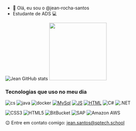 - 👋 Olá, eu sou o @jean-rocha-santos
- Estudante de ADS 💻

![Jean GitHub stats](https://github-readme-stats.vercel.app/api?username=jean-rocha-santos&show_icons=true&theme=vision-friendly-dark)
<img height="180em" src="https://github-readme-stats.vercel.app/api/top-langs/?username=jean-rocha-santos&layout=compact&langs_count=16&theme=vision-friendly-dark"/>


### Tecnologias que uso no meu dia

![cs](https://img.shields.io/badge/C%23-107BCC?style=for-the-badge&logo=CSharp&logoColor=white)
![java](https://img.shields.io/badge/Java-ED8B00?style=for-the-badge&logo=openjdk&logoColor=white)
![docker](https://img.shields.io/badge/Docker-2496ED?&style=for-the-badge&logo=Docker&logoColor=white)
[![MySql](https://img.shields.io/badge/MySQL-00000F?style=for-the-badge&logo=mysql&logoColor=white)]()
[![JS](https://img.shields.io/badge/JavaScript-F7DF1E?style=for-the-badge&logo=javascript&logoColor=black)]()
[![HTML](https://img.shields.io/badge/HTML5-E34F26?style=for-the-badge&logo=html5&logoColor=white)]()
![C#](https://img.shields.io/badge/c%23-%23239120.svg?style=for-the-badge&logo=c-sharp&logoColor=white) ![.NET](https://img.shields.io/badge/.NET-5C2D91?style=for-the-badge&logo=.net&logoColor=white)

![CSS3](https://img.shields.io/badge/css3-%231572B6.svg?style=for-the-badge&logo=css3&logoColor=white) ![HTML5](https://img.shields.io/badge/html5-%23E34F26.svg?style=for-the-badge&logo=html5&logoColor=white)
![BitBucket](	https://img.shields.io/badge/Bitbucket-0747a6?style=for-the-badge&logo=bitbucket&logoColor=white) ![SAP](https://img.shields.io/badge/SAP-0FAAFF?style=for-the-badge&logo=sap&logoColor=white) ![Amazon AWS](https://img.shields.io/badge/Amazon_AWS-FF9900?style=for-the-badge&logo=amazonaws&logoColor=white)




😉 Entre em contato comigo: jean.santos@sptech.school
